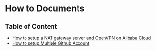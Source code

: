 # How to Documents

## Table of Content
- [How to setup a NAT gateway server and OpenVPN on Alibaba Cloud](nat-gateway/README.md)
- [How to setup Multiple Github Account](multi-git-accounts/README.md)

